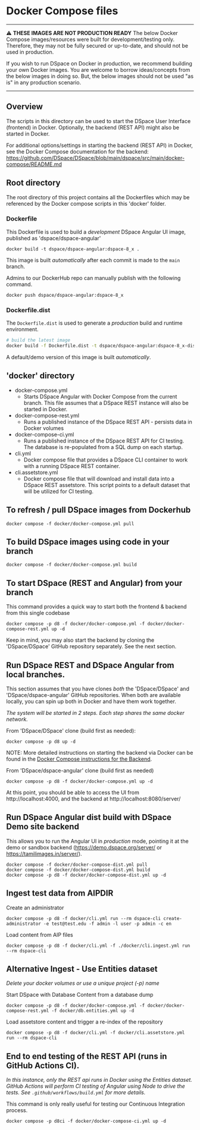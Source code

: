 # Docker Compose files

***
:warning: **THESE IMAGES ARE NOT PRODUCTION READY**  The below Docker Compose images/resources were built for development/testing only.  Therefore, they may not be fully secured or up-to-date, and should not be used in production.

If you wish to run DSpace on Docker in production, we recommend building your own Docker images. You are welcome to borrow ideas/concepts from the below images in doing so. But, the below images should not be used "as is" in any production scenario.
***

## Overview
The scripts in this directory can be used to start the DSpace User Interface (frontend) in Docker.
Optionally, the backend (REST API) might also be started in Docker.

For additional options/settings in starting the backend (REST API) in Docker, see the Docker Compose
documentation for the backend: https://github.com/DSpace/DSpace/blob/main/dspace/src/main/docker-compose/README.md

## Root directory

The root directory of this project contains all the Dockerfiles which may be referenced by
the Docker compose scripts in this 'docker' folder.

### Dockerfile

This Dockerfile is used to build a *development* DSpace Angular UI image, published as 'dspace/dspace-angular'

```
docker build -t dspace/dspace-angular:dspace-8_x .
```

This image is built *automatically* after each commit is made to the `main` branch.

Admins to our DockerHub repo can manually publish with the following command.
```
docker push dspace/dspace-angular:dspace-8_x
```

### Dockerfile.dist

The `Dockerfile.dist` is used to generate a *production* build and runtime environment.

```bash
# build the latest image
docker build -f Dockerfile.dist -t dspace/dspace-angular:dspace-8_x-dist .
```

A default/demo version of this image is built *automatically*.

## 'docker' directory
- docker-compose.yml
  - Starts DSpace Angular with Docker Compose from the current branch.  This file assumes that a DSpace REST instance will also be started in Docker.
- docker-compose-rest.yml
  - Runs a published instance of the DSpace REST API - persists data in Docker volumes
- docker-compose-ci.yml
  - Runs a published instance of the DSpace REST API for CI testing.  The database is re-populated from a SQL dump on each startup.
- cli.yml
  - Docker compose file that provides a DSpace CLI container to work with a running DSpace REST container.
- cli.assetstore.yml
  - Docker compose file that will download and install data into a DSpace REST assetstore.  This script points to a default dataset that will be utilized for CI testing.


## To refresh / pull DSpace images from Dockerhub
```
docker compose -f docker/docker-compose.yml pull
```

## To build DSpace images using code in your branch
```
docker compose -f docker/docker-compose.yml build
```

## To start DSpace (REST and Angular) from your branch

This command provides a quick way to start both the frontend & backend from this single codebase
```
docker compose -p d8 -f docker/docker-compose.yml -f docker/docker-compose-rest.yml up -d
```

Keep in mind, you may also start the backend by cloning the 'DSpace/DSpace' GitHub repository separately. See the next section.


## Run DSpace REST and DSpace Angular from local branches.

This section assumes that you have clones *both* the 'DSpace/DSpace' and 'DSpace/dspace-angular' GitHub
repositories. When both are available locally, you can spin up both in Docker and have them work together.

_The system will be started in 2 steps. Each step shares the same docker network._

From 'DSpace/DSpace' clone (build first as needed):
```
docker compose -p d8 up -d
```

NOTE: More detailed instructions on starting the backend via Docker can be found in the [Docker Compose instructions for the Backend](https://github.com/DSpace/DSpace/blob/main/dspace/src/main/docker-compose/README.md).

From 'DSpace/dspace-angular' clone (build first as needed)
```
docker compose -p d8 -f docker/docker-compose.yml up -d
```

At this point, you should be able to access the UI from http://localhost:4000,
and the backend at http://localhost:8080/server/

## Run DSpace Angular dist build with DSpace Demo site backend

This allows you to run the Angular UI in *production* mode, pointing it at the demo or sandbox backend
(https://demo.dspace.org/server/ or https://tamilimages.in/server/).

```
docker compose -f docker/docker-compose-dist.yml pull
docker compose -f docker/docker-compose-dist.yml build
docker compose -p d8 -f docker/docker-compose-dist.yml up -d
```

## Ingest test data from AIPDIR

Create an administrator
```
docker compose -p d8 -f docker/cli.yml run --rm dspace-cli create-administrator -e test@test.edu -f admin -l user -p admin -c en
```

Load content from AIP files
```
docker compose -p d8 -f docker/cli.yml -f ./docker/cli.ingest.yml run --rm dspace-cli
```

## Alternative Ingest - Use Entities dataset
_Delete your docker volumes or use a unique project (-p) name_

Start DSpace with Database Content from a database dump
```
docker compose -p d8 -f docker/docker-compose.yml -f docker/docker-compose-rest.yml -f docker/db.entities.yml up -d
```

Load assetstore content and trigger a re-index of the repository
```
docker compose -p d8 -f docker/cli.yml -f docker/cli.assetstore.yml run --rm dspace-cli
```

## End to end testing of the REST API (runs in GitHub Actions CI).
_In this instance, only the REST api runs in Docker using the Entities dataset. GitHub Actions will perform CI testing of Angular using Node to drive the tests.  See `.github/workflows/build.yml` for more details._

This command is only really useful for testing our Continuous Integration process.
```
docker compose -p d8ci -f docker/docker-compose-ci.yml up -d
```

